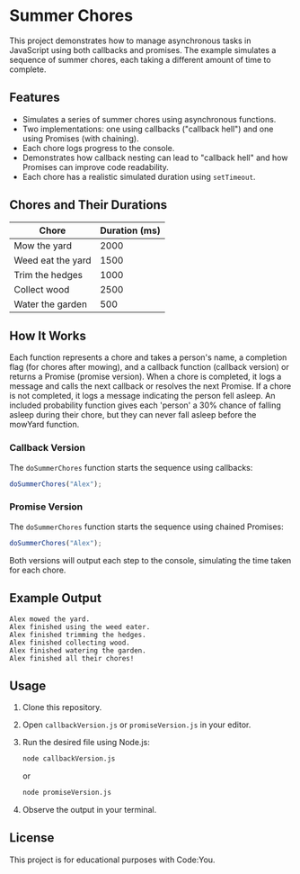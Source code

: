 # Summer Chores

This project demonstrates how to manage asynchronous tasks in JavaScript using both callbacks and promises. The example simulates a sequence of summer chores, each taking a different amount of time to complete.

## Features

- Simulates a series of summer chores using asynchronous functions.
- Two implementations: one using callbacks ("callback hell") and one using Promises (with chaining).
- Each chore logs progress to the console.
- Demonstrates how callback nesting can lead to "callback hell" and how Promises can improve code readability.
- Each chore has a realistic simulated duration using `setTimeout`.

## Chores and Their Durations

| Chore                | Duration (ms) |
|----------------------|---------------|
| Mow the yard         | 2000          |
| Weed eat the yard    | 1500          |
| Trim the hedges      | 1000          |
| Collect wood         | 2500          |
| Water the garden     | 500           |

## How It Works

Each function represents a chore and takes a person's name, a completion flag (for chores after mowing), and a callback function (callback version) or returns a Promise (promise version). When a chore is completed, it logs a message and calls the next callback or resolves the next Promise. If a chore is not completed, it logs a message indicating the person fell asleep. An included probability function gives each 'person' a 30% chance of falling asleep during their chore, but they can never fall asleep before the mowYard function.

### Callback Version

The `doSummerChores` function starts the sequence using callbacks:

```javascript
doSummerChores("Alex");
```

### Promise Version

The `doSummerChores` function starts the sequence using chained Promises:

```javascript
doSummerChores("Alex");
```

Both versions will output each step to the console, simulating the time taken for each chore.

## Example Output

```
Alex mowed the yard.
Alex finished using the weed eater.
Alex finished trimming the hedges.
Alex finished collecting wood.
Alex finished watering the garden.
Alex finished all their chores!
```

## Usage

1. Clone this repository.
2. Open `callbackVersion.js` or `promiseVersion.js` in your editor.
3. Run the desired file using Node.js:

   ```sh
   node callbackVersion.js
   ```
   or
   ```sh
   node promiseVersion.js
   ```

4. Observe the output in your terminal.

## License

This project is for educational purposes with Code:You.
